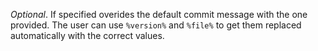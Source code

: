*Optional*. If specified overides the default commit message with the one provided. The user can use `%version%` and `%file%` to get them replaced automatically with the correct values.